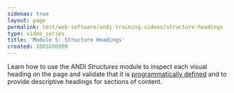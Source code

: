 ```yaml
---
sidenav: true
layout: page
permalink: test/web-software/andi-training-videos/structure-headings
type: video_series
title: 'Module 5: Structure Headings'
created: 1601856900
---
```


Learn how to use the ANDI _Structures_ module to inspect each visual heading on the page and validate that it is [programmatically defined][1] and to provide descriptive headings for sections of content.

 [1]: /content/glossary#programmatically-determinable